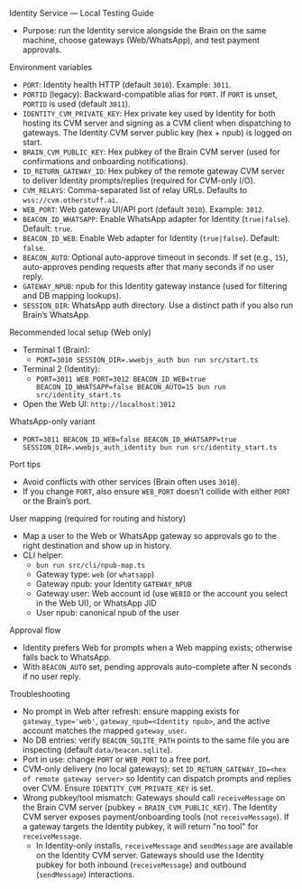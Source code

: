 Identity Service — Local Testing Guide

- Purpose: run the Identity service alongside the Brain on the same machine, choose gateways (Web/WhatsApp), and test payment approvals.

Environment variables
- `PORT`: Identity health HTTP (default `3010`). Example: `3011`.
- `PORTID` (legacy): Backward-compatible alias for `PORT`. If `PORT` is unset, `PORTID` is used (default `3011`).
- `IDENTITY_CVM_PRIVATE_KEY`: Hex private key used by Identity for both hosting its CVM server and signing as a CVM client when dispatching to gateways. The Identity CVM server public key (hex + npub) is logged on start.
- `BRAIN_CVM_PUBLIC_KEY`: Hex pubkey of the Brain CVM server (used for confirmations and onboarding notifications).
- `ID_RETURN_GATEWAY_ID`: Hex pubkey of the remote gateway CVM server to deliver Identity prompts/replies (required for CVM-only I/O).
- `CVM_RELAYS`: Comma-separated list of relay URLs. Defaults to `wss://cvm.otherstuff.ai`.
- `WEB_PORT`: Web gateway UI/API port (default `3010`). Example: `3012`.
- `BEACON_ID_WHATSAPP`: Enable WhatsApp adapter for Identity (`true|false`). Default: `true`.
- `BEACON_ID_WEB`: Enable Web adapter for Identity (`true|false`). Default: `false`.
- `BEACON_AUTO`: Optional auto-approve timeout in seconds. If set (e.g., `15`), auto-approves pending requests after that many seconds if no user reply.
- `GATEWAY_NPUB`: npub for this Identity gateway instance (used for filtering and DB mapping lookups).
- `SESSION_DIR`: WhatsApp auth directory. Use a distinct path if you also run Brain’s WhatsApp.

Recommended local setup (Web only)
- Terminal 1 (Brain):
  - `PORT=3010 SESSION_DIR=.wwebjs_auth bun run src/start.ts`
- Terminal 2 (Identity):
  - `PORT=3011 WEB_PORT=3012 BEACON_ID_WEB=true BEACON_ID_WHATSAPP=false BEACON_AUTO=15 bun run src/identity_start.ts`
- Open the Web UI: `http://localhost:3012`

WhatsApp-only variant
- `PORT=3011 BEACON_ID_WEB=false BEACON_ID_WHATSAPP=true SESSION_DIR=.wwebjs_auth_identity bun run src/identity_start.ts`

Port tips
- Avoid conflicts with other services (Brain often uses `3010`).
- If you change `PORT`, also ensure `WEB_PORT` doesn’t collide with either `PORT` or the Brain’s port.

User mapping (required for routing and history)
- Map a user to the Web or WhatsApp gateway so approvals go to the right destination and show up in history.
- CLI helper:
  - `bun run src/cli/npub-map.ts`
  - Gateway type: `web` (or `whatsapp`)
  - Gateway npub: your Identity `GATEWAY_NPUB`
  - Gateway user: Web account id (use `WEBID` or the account you select in the Web UI), or WhatsApp JID
  - User npub: canonical npub of the user

Approval flow
- Identity prefers Web for prompts when a Web mapping exists; otherwise falls back to WhatsApp.
- With `BEACON_AUTO` set, pending approvals auto-complete after N seconds if no user reply.

Troubleshooting
- No prompt in Web after refresh: ensure mapping exists for `gateway_type='web'`, `gateway_npub=<Identity npub>`, and the active account matches the mapped `gateway_user`.
- No DB entries: verify `BEACON_SQLITE_PATH` points to the same file you are inspecting (default `data/beacon.sqlite`).
- Port in use: change `PORT` or `WEB_PORT` to a free port.
- CVM-only delivery (no local gateways): set `ID_RETURN_GATEWAY_ID=<hex of remote gateway server>` so Identity can dispatch prompts and replies over CVM. Ensure `IDENTITY_CVM_PRIVATE_KEY` is set.
- Wrong pubkey/tool mismatch: Gateways should call `receiveMessage` on the Brain CVM server (pubkey = `BRAIN_CVM_PUBLIC_KEY`). The Identity CVM server exposes payment/onboarding tools (not `receiveMessage`). If a gateway targets the Identity pubkey, it will return "no tool" for `receiveMessage`.
  - In Identity-only installs, `receiveMessage` and `sendMessage` are available on the Identity CVM server. Gateways should use the Identity pubkey for both inbound (`receiveMessage`) and outbound (`sendMessage`) interactions.
